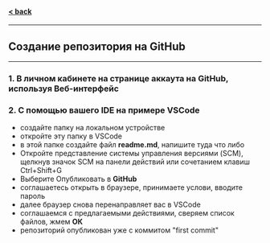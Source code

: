 #### [< back](/readme.md)
---
## Создание репозитория на GitHub
---
### 1. В личном кабинете на странице аккаута на GitHub, используя Веб-интерфейс  
### 2. С помощью вашего IDE на примере VSCode
- создайте папку на локальном устройстве
- откройте эту папку в VSCode
- в этой папке создайте файл **readme.md**, напишите туда что либо
- Откройте представление системы управления версиями (SCM), щелкнув значок SCM на панели действий или сочетанием клавиш Ctrl+Shift+G
- Выберите Опубликовать в __GitHub__
- соглашаетесь открыть в браузере, принимаете услови, вводите пароль
- далее браузер снова перенаправляет вас в VSCode
- соглашаемся с предлагаемыми действиями, сверяем список файлов, жмем **ОК**
- репозиторий опубликован уже с коммитом "first commit" 

